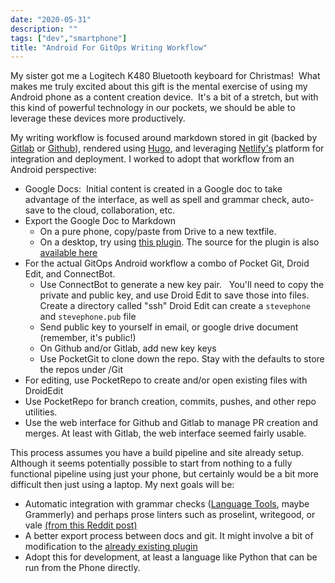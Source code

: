 ```yaml
---
date: "2020-05-31"
description: ""
tags: ["dev","smartphone"]
title: "Android For GitOps Writing Workflow"
---
```


My sister got me a Logitech K480 Bluetooth keyboard for Christmas!  What makes me truly excited about this gift is the 
mental exercise of using my Android phone as a content creation device.  It's a bit of a stretch, but with this kind 
of powerful technology in our pockets, we should be able to leverage these devices more productively.

My writing workflow is focused around markdown stored in git (backed by [Gitlab](https://www.gitlab.com) 
or [Github](https://www.github.com)), rendered using [Hugo](https://gohugo.io/), and leveraging 
[Netlify's](https://www.netlify.com/) platform for integration and deployment.  I worked to adopt that workflow from an 
Android perspective:

* Google Docs:  Initial content is created in a Google doc to take advantage of the interface, as well as spell and 
grammar check, auto-save to the cloud, collaboration, etc.
* Export the Google Doc to Markdown 
  * On a pure phone, copy/paste from Drive to a new textfile.
  * On a desktop, try using [this plugin](https://gsuite.google.com/marketplace/app/docs_to_markdown/700168918607).  The source for the plugin is also [available here](https://github.com/evbacher/gdocs2md) 
* For the actual GitOps Android workflow a combo of Pocket Git, Droid Edit, and ConnectBot.
  * Use ConnectBot to generate a new key pair.   You'll need to copy the private and public key, and use Droid Edit to 
save those into files.   Create a directory called "ssh" Droid Edit can create a `stevephone` and `stevephone.pub` file
  * Send public key to yourself in email, or google drive document (remember, it's public!)
  * On Github and/or Gitlab, add new key keys
  * Use PocketGit to clone down the repo.  Stay with the defaults to store the repos under /Git
* For editing, use PocketRepo to create and/or open existing files with DroidEdit
* Use PocketRepo for branch creation, commits, pushes, and other repo utilities.
* Use the web interface for Github and Gitlab to manage PR creation and merges.  At least with Gitlab, the web interface 
seemed fairly usable.

This process assumes you have a build pipeline and site already setup.  Although it seems potentially possible to start from
nothing to a fully functional pipeline using just your phone, but certainly would be a bit more difficult then just using
a laptop.  My next goals will be:

* Automatic integration with grammar checks ([Language Tools](http://wiki.languagetool.org/http-server), maybe Grammerly) 
and perhaps prose linters such as proselint, writegood, or vale [(from this Reddit post)](https://www.reddit.com/r/linux/comments/a22ooo/grammerly_for_vim/eauqj9t?utm_source=share&utm_medium=web2x)
* A better export process between docs and git.  It might involve a bit of modification to the [already existing plugin](https://github.com/evbacher/gdocs2md)
* Adopt this for development, at least a language like Python that can be run from the Phone directly.
